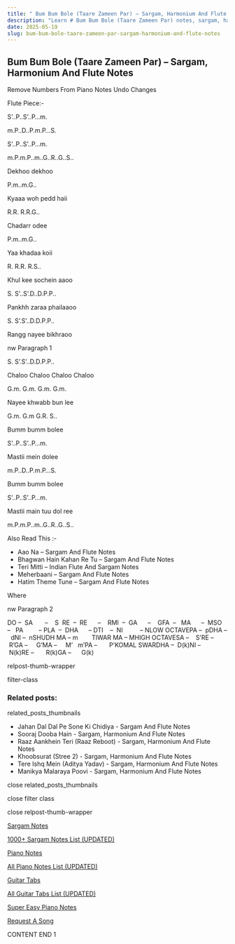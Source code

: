 ```yaml
---
title: " Bum Bum Bole (Taare Zameen Par) – Sargam, Harmonium And Flute Notes"
description: "Learn # Bum Bum Bole (Taare Zameen Par) notes, sargam, harmonium notations and flute notes. Easy step-by-step tutorial for beginners."
date: 2025-05-19
slug: bum-bum-bole-taare-zameen-par-sargam-harmonium-and-flute-notes
---
```


## Bum Bum Bole (Taare Zameen Par) – Sargam, Harmonium And Flute Notes

Remove Numbers From Piano Notes
Undo Changes

Flute Piece:-

S’..P..S’..P…m.

m.P..D..P.m.P…S.

S’..P..S’..P…m.

m.P.m.P..m..G..R..G..S..

Dekhoo dekhoo

P.m..m.G..

Kyaaa woh pedd haii

R.R. R.R.G..

Chadarr odee

P.m..m.G..

Yaa khadaa koii

R. R.R. R.S..

Khul kee sochein aaoo

S. S’..S’.D..D.P.P..

Pankhh zaraa phailaaoo

S. S’.S’..D.D.P.P..

Rangg nayee bikhraoo

nw Paragraph 1

S. S’.S’..D.D.P.P..

Chaloo Chaloo Chaloo Chaloo

G.m. G.m. G.m. G.m.

Nayee khwabb bun lee

G.m. G.m G.R. S..

Bumm bumm bolee

S’..P..S’..P…m.

Mastii mein dolee

m.P..D..P.m.P…S.

Bumm bumm bolee

S’..P..S’..P…m.

Mastii main tuu dol ree

m.P.m.P..m..G..R..G..S..

Also Read This :-

- Aao Na – Sargam And Flute Notes
- Bhagwan Hain Kahan Re Tu – Sargam And Flute Notes
- Teri Mitti – Indian Flute And Sargam Notes
- Meherbaani – Sargam And Flute Notes
- Hatim Theme Tune – Sargam And Flute Notes

Where

nw Paragraph 2

DO –  SA       –    S  RE  –  RE      –    RMI  –  GA      –    GFA  –   MA      –  MSO  –   PA         – PLA  –  DHA      – DTI    –  NI          – NLOW OCTAVEPA –  pDHA –  dNI –  nSHUDH MA – m        TIWAR MA – MHIGH OCTAVESA –    S’RE –     R’GA –     G’MA –     M’   m’PA –       P’KOMAL SWARDHA –  D(k)NI –       N(k)RE –       R(k)GA –      G(k)

relpost-thumb-wrapper

filter-class

### Related posts:

related_posts_thumbnails

- Jahan Dal Dal Pe Sone Ki Chidiya - Sargam And Flute Notes
- Sooraj Dooba Hain - Sargam, Harmonium And Flute Notes
- Raaz Aankhein Teri (Raaz Reboot) - Sargam, Harmonium And Flute Notes
- Khoobsurat (Stree 2) - Sargam, Harmonium And Flute Notes
- Tere Ishq Mein (Aditya Yadav) - Sargam, Harmonium And Flute Notes
- Manikya Malaraya Poovi - Sargam, Harmonium And Flute Notes

close related_posts_thumbnails

close filter class

close relpost-thumb-wrapper

[Sargam Notes](/sargam-notes.html)

[1000+ Sargam Notes List (UPDATED)](/all-songs-list-sargam-notes.html)

[Piano Notes](/piano-notes.html)

[All Piano Notes List (UPDATED)](/all-songs-list-piano-notes.html)

[Guitar Tabs](/guitar-tabs.html)

[All Guitar Tabs List (UPDATED)](/all-songs-list-guitar-tabs.html)

[Super Easy Piano Notes](https://studywall.in/)

[Request A Song](/request-a-song.html)

CONTENT END 1
